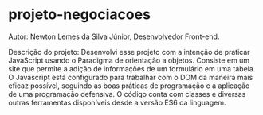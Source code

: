# projeto-negociacoes
Autor: Newton Lemes da Silva Júnior, Desenvolvedor Front-end.

Descrição do projeto: Desenvolvi esse projeto com a intenção de praticar JavaScript usando o Paradigma de orientação a objetos.
Consiste em um site que permite a adição de informações de um formulário em uma tabela. O Javascript está configurado para trabalhar com o DOM da maneira mais eficaz possível, seguindo as boas práticas de programação e a aplicação de uma programação defensiva.
O código conta com classes e diversas outras ferramentas disponíveis desde a versão ES6 da linguagem.

